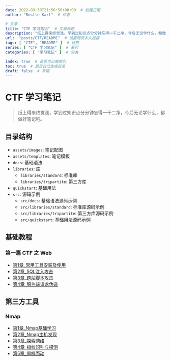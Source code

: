 ```yaml
---
date: 2022-03-30T21:56:50+08:00  # 创建日期
author: "Rustle Karl"  # 作者

# 文章
title: "CTF 学习笔记"  # 文章标题
description: "纸上得来终觉浅，学到过知识点分分钟忘得一干二净，今后无论学什么，都做好笔记吧。"
url:  "posts/CTF/README"  # 设置网页永久链接
tags: [ "CTF", "README" ]  # 标签
series: [ "CTF 学习笔记" ]  # 系列
categories: [ "学习笔记" ]  # 分类

index: true  # 是否可以被索引
toc: true  # 是否自动生成目录
draft: false  # 草稿
---
```


# CTF 学习笔记

> 纸上得来终觉浅，学到过知识点分分钟忘得一干二净，今后无论学什么，都做好笔记吧。

## 目录结构

- `assets/images`: 笔记配图
- `assets/templates`: 笔记模板
- `docs`: 基础语法
- `libraries`: 库
  - `libraries/standard`: 标准库
  - `libraries/tripartite`: 第三方库
- `quickstart`: 基础用法
- `src`: 源码示例
  - `src/docs`: 基础语法源码示例
  - `src/libraries/standard`: 标准库源码示例
  - `src/libraries/tripartite`: 第三方库源码示例
  - `src/quickstart`: 基础用法源码示例

## 基础教程

### 第一篇 CTF 之 Web

- [第1章_常用工具安装及使用](docs/01_第一篇_CTF之Web/第1章_常用工具安装及使用.md)
- [第2章_SQL注入攻击](docs/01_第一篇_CTF之Web/第2章_SQL注入攻击.md)
- [第3章_跨站脚本攻击](docs/01_第一篇_CTF之Web/第3章_跨站脚本攻击.md)
- [第4章_服务端请求伪造](docs/01_第一篇_CTF之Web/第4章_服务端请求伪造.md)

## 第三方工具

### Nmap

- [第1章_Nmap基础学习](libraries/tripartite/nmap/第1章_Nmap基础学习.md)
- [第2章_Nmap主机发现](libraries/tripartite/nmap/第2章_Nmap主机发现.md)
- [第3章_探索网络](libraries/tripartite/nmap/第3章_探索网络.md)
- [第4章_指纹识别与探测](libraries/tripartite/nmap/第4章_指纹识别与探测.md)
- [第5章_伺机而动](libraries/tripartite/nmap/第5章_伺机而动.md)

